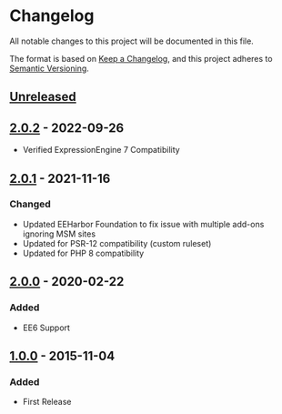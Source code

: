 # Changelog
All notable changes to this project will be documented in this file.

The format is based on [Keep a Changelog](https://keepachangelog.com/),
and this project adheres to [Semantic Versioning](https://semver.org/spec/v2.0.0.html).

## [Unreleased]

## [2.0.2] - 2022-09-26
- Verified ExpressionEngine 7 Compatibility

## [2.0.1] - 2021-11-16
### Changed
- Updated EEHarbor Foundation to fix issue with multiple add-ons ignoring MSM sites
- Updated for PSR-12 compatibility (custom ruleset)
- Updated for PHP 8 compatibility

## [2.0.0] - 2020-02-22
### Added
- EE6 Support

## [1.0.0] - 2015-11-04
### Added
- First Release

[Unreleased]: https://github.com/eeharbor/low_list/compare/v2.0.2...HEAD
[2.0.2]: https://github.com/eeharbor/low_list/compare/v2.0.1...v2.0.2
[2.0.1]: https://github.com/eeharbor/low_list/compare/v2.0.0...v2.0.1
[2.0.0]: https://github.com/eeharbor/low_list/compare/v1.0.0...v2.0.0
[1.0.0]: https://github.com/eeharbor/low_list/compare/v0.0.0...v1.0.0